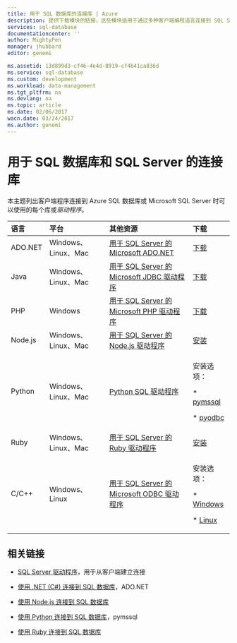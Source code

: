 ```yaml
---
title: 用于 SQL 数据库的连接库 | Azure
description: 提供下载模块的链接，这些模块适用于通过多种客户端编程语言连接到 SQL Server 和 SQL 数据库。这些模块由社区或 Microsoft 发布。
services: sql-database
documentationcenter: ''
author: MightyPen
manager: jhubbard
editor: genemi

ms.assetid: 13d899d3-cf46-4e4d-8919-cf4b41ca836d
ms.service: sql-database
ms.custom: development
ms.workload: data-management
ms.tgt_pltfrm: na
ms.devlang: na
ms.topic: article
ms.date: 02/06/2017
wacn.date: 03/24/2017
ms.author: genemi
---
```


# 用于 SQL 数据库和 SQL Server 的连接库

本主题列出客户端程序连接到 Azure SQL 数据库或 Microsoft SQL Server 时可以使用的每个库或*驱动程序*。

| 语言 | 平台 | 其他资源 | 下载 |
|:--- |:--- |:--- |:--- |
| ADO.NET |Windows、Linux、Mac |[用于 SQL Server 的 Microsoft ADO.NET](https://docs.microsoft.com/sql/connect/ado-net/microsoft-ado-net-for-sql-server/) |[下载](https://www.microsoft.com/net/) |
| Java |Windows、Linux、Mac |[用于 SQL Server 的 Microsoft JDBC 驱动程序](https://docs.microsoft.com/sql/connect/jdbc/microsoft-jdbc-driver-for-sql-server/) |[下载](http://go.microsoft.com/fwlink/?LinkId=245496) |
| PHP |Windows |[用于 SQL Server 的 Microsoft PHP 驱动程序](https://docs.microsoft.com/sql/connect/php/microsoft-php-driver-for-sql-server/) |[下载](https://www.microsoft.com/download/details.aspx?id=20098) |
| Node.js |Windows、Linux、Mac |[用于 SQL Server 的 Node.js 驱动程序](https://docs.microsoft.com/sql/connect/node-js/node-js-driver-for-sql-server/) |[安装](https://docs.microsoft.com/sql/connect/node-js/step-1-configure-development-environment-for-node-js-development/) |
| Python |Windows、Linux、Mac |[Python SQL 驱动程序](https://docs.microsoft.com/sql/connect/python/python-driver-for-sql-server/) |<p>安装选项：</p><p> * [pymssql](https://docs.microsoft.com/sql/connect/python/pymssql/step-1-configure-development-environment-for-pymssql-python-development/) </p><p> * [pyodbc](https://docs.microsoft.com/sql/connect/python/pyodbc/step-1-configure-development-environment-for-pyodbc-python-development/)</p> |
| Ruby |Windows、Linux、Mac |[用于 SQL Server 的 Ruby 驱动程序](https://docs.microsoft.com/sql/connect/ruby/ruby-driver-for-sql-server/) |[安装](https://docs.microsoft.com/sql/connect/ruby/step-1-configure-development-environment-for-ruby-development/) |
| C/C++ |Windows、Linux |[用于 SQL Server 的 Microsoft ODBC 驱动程序](http://docs.microsoft.com/sql/connect/odbc/microsoft-odbc-driver-for-sql-server) |<p>安装选项：</p><p> * [Windows](https://www.microsoft.com/download/details.aspx?id=53339) </p><p> * [Linux](https://blogs.msdn.microsoft.com/sqlnativeclient/2016/10/20/odbc-driver-13-0-for-linux-released/)</p> |

## 相关链接

- [SQL Server 驱动程序](https://docs.microsoft.com/sql/connect/sql-server-drivers/)，用于从客户端建立连接

- [使用 .NET (C#) 连接到 SQL 数据库](./sql-database-develop-dotnet-simple.md)，ADO.NET

- [使用 Node.js 连接到 SQL 数据库](./sql-database-develop-nodejs-simple.md)

- [使用 Python 连接到 SQL 数据库](./sql-database-develop-python-simple.md)，pymssql

- [使用 Ruby 连接到 SQL 数据库](./sql-database-develop-ruby-simple.md)

<!---HONumber=Mooncake_0320_2017-->
<!--Update_Description: update MSDN links to docs.microsoft.com-->